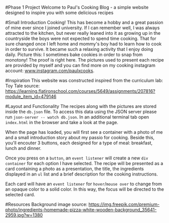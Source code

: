 #Phase 1 Project
Welcome to Paul's Cooking Blog - a simple website designed to inspire you with some delicious recipes

#Small Introduction 
Cooking! This has become a hobby and a great passion of mine ever since I joined university. If I can remember well, I was always attracted to the kitchen, but never really leaned into it as growing up in the countryside the boys were not expected to spend time cooking. That for sure changed once I left home and mommy's boy had to learn how to cook in order to survive. It became such a relaxing activity that I enjoy doing daily. Picture this: I sometimes bake cookies in order to snap from monotony! The proof is right here. The pictures used to present each recipe are provided by myself and you can find more on my cooking instagram account: www.instagram.com/paulxcooks.

#Inspiration 
This website was constructed inspired from the curriculum lab: Toy Tale 
source: https://learning.flatironschool.com/courses/5649/assignments/207816?module_item_id=479146

#Layout and Functionality
The recipes along with the pictures are stored inside the `db.json` file. To access this data using the JSON server please run `json-server -- watch db.json`.
In an additional terminal tab open `index.html` in the browser and take a look at the page. 

When the page has loaded, you will first see a container with a photo of me and a small introduction story about my passio for cooking. Beside this, you'll encouter 3 buttons, each designed for a type of meal: breakfast, lunch and dinner. 

Once you press on a `button`, an `event listener` will create a new `div container` for each option I have selected. The recipe will be presented as a card containing a photo as a presentation, the title, the ingredients displayed in an `ul` list and a brief description for the cooking instructions.

Each card will have an `event listener` for `hover`/`mouse over` to change from an opaque color to a solid color. In this way, the focus will be directed to the selected card. 


#Resources
Background image source: https://img.freepik.com/premium-photo/ingredients-homemade-pizza-white-wooden-background_35641-2959.jpg?w=1380